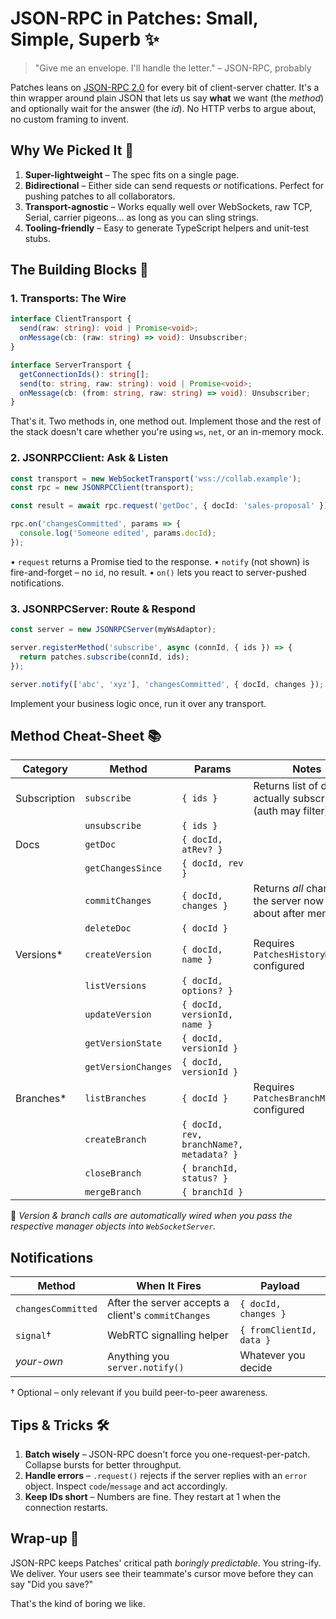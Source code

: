 # JSON-RPC in Patches: Small, Simple, Superb ✨

> "Give me an envelope. I'll handle the letter." – JSON-RPC, probably

Patches leans on [JSON-RPC 2.0](https://www.jsonrpc.org/specification) for every bit of client-server chatter. It's a thin wrapper around plain JSON that lets us say **what** we want (the _method_) and optionally wait for the answer (the _id_). No HTTP verbs to argue about, no custom framing to invent.

## Why We Picked It 🍰

1. **Super-lightweight** – The spec fits on a single page.
2. **Bidirectional** – Either side can send requests _or_ notifications. Perfect for pushing patches to all collaborators.
3. **Transport-agnostic** – Works equally well over WebSockets, raw TCP, Serial, carrier pigeons… as long as you can sling strings.
4. **Tooling-friendly** – Easy to generate TypeScript helpers and unit-test stubs.

## The Building Blocks 🧩

### 1. Transports: The Wire

```ts
interface ClientTransport {
  send(raw: string): void | Promise<void>;
  onMessage(cb: (raw: string) => void): Unsubscriber;
}

interface ServerTransport {
  getConnectionIds(): string[];
  send(to: string, raw: string): void | Promise<void>;
  onMessage(cb: (from: string, raw: string) => void): Unsubscriber;
}
```

That's it. Two methods in, one method out. Implement those and the rest of the stack doesn't care whether you're using `ws`, `net`, or an in-memory mock.

### 2. JSONRPCClient: Ask & Listen

```ts
const transport = new WebSocketTransport('wss://collab.example');
const rpc = new JSONRPCClient(transport);

const result = await rpc.request('getDoc', { docId: 'sales-proposal' });

rpc.on('changesCommitted', params => {
  console.log('Someone edited', params.docId);
});
```

• `request` returns a Promise tied to the response.
• `notify` (not shown) is fire-and-forget – no `id`, no result.
• `on()` lets you react to server-pushed notifications.

### 3. JSONRPCServer: Route & Respond

```ts
const server = new JSONRPCServer(myWsAdaptor);

server.registerMethod('subscribe', async (connId, { ids }) => {
  return patches.subscribe(connId, ids);
});

server.notify(['abc', 'xyz'], 'changesCommitted', { docId, changes });
```

Implement your business logic once, run it over any transport.

## Method Cheat-Sheet 📚

| Category     | Method              | Params                                   | Notes                                                          |
| ------------ | ------------------- | ---------------------------------------- | -------------------------------------------------------------- |
| Subscription | `subscribe`         | `{ ids }`                                | Returns list of docs actually subscribed (auth may filter)     |
|              | `unsubscribe`       | `{ ids }`                                |                                                                |
| Docs         | `getDoc`            | `{ docId, atRev? }`                      |                                                                |
|              | `getChangesSince`   | `{ docId, rev }`                         |                                                                |
|              | `commitChanges`     | `{ docId, changes }`                     | Returns _all_ changes the server now knows about after merging |
|              | `deleteDoc`         | `{ docId }`                              |                                                                |
| Versions\*   | `createVersion`     | `{ docId, name }`                        | Requires `PatchesHistoryManager` configured                    |
|              | `listVersions`      | `{ docId, options? }`                    |                                                                |
|              | `updateVersion`     | `{ docId, versionId, name }`             |                                                                |
|              | `getVersionState`   | `{ docId, versionId }`                   |                                                                |
|              | `getVersionChanges` | `{ docId, versionId }`                   |                                                                |
| Branches\*   | `listBranches`      | `{ docId }`                              | Requires `PatchesBranchManager` configured                     |
|              | `createBranch`      | `{ docId, rev, branchName?, metadata? }` |                                                                |
|              | `closeBranch`       | `{ branchId, status? }`                  |                                                                |
|              | `mergeBranch`       | `{ branchId }`                           |                                                                |

📝 _Version & branch calls are automatically wired when you pass the respective manager objects into `WebSocketServer`._

## Notifications

| Method             | When It Fires                                       | Payload                  |
| ------------------ | --------------------------------------------------- | ------------------------ |
| `changesCommitted` | After the server accepts a client's `commitChanges` | `{ docId, changes }`     |
| `signal`†          | WebRTC signalling helper                            | `{ fromClientId, data }` |
| _your-own_         | Anything you `server.notify()`                      | Whatever you decide      |

† Optional – only relevant if you build peer-to-peer awareness.

## Tips & Tricks 🛠️

1. **Batch wisely** – JSON-RPC doesn't force you one-request-per-patch. Collapse bursts for better throughput.
2. **Handle errors** – `.request()` rejects if the server replies with an `error` object. Inspect `code`/`message` and act accordingly.
3. **Keep IDs short** – Numbers are fine. They restart at 1 when the connection restarts.

## Wrap-up 🎁

JSON-RPC keeps Patches' critical path _boringly predictable_. You string-ify. We deliver. Your users see their teammate's cursor move before they can say "Did you save?"

That's the kind of boring we like.

